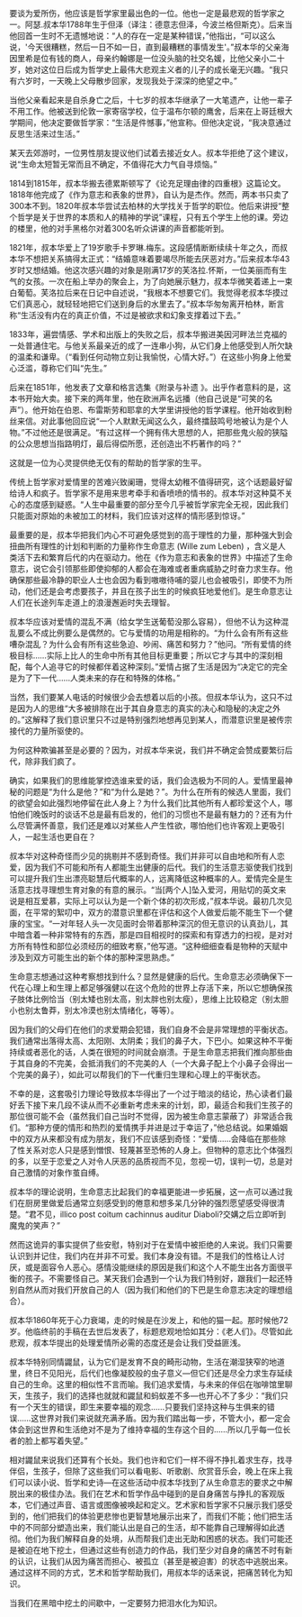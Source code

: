 要谈为爱所伤，他应该是哲学家里最出色的一位。他也一定是最悲观的哲学家之一。阿瑟.叔本华1788年生于但泽（译注：德意志但泽，今波兰格但斯克）。后来当他回首一生时不无遗憾地说：“人的存在一定是某种错误，”他指出，“可以这么说，'今天很糟糕，然后一日不如一日，直到最糟糕的事情发生'。”叔本华的父亲海因里希是位有钱的商人，母亲约翰娜是一位没头脑的社交名媛，比他父亲小二十岁，她对这位日后成为哲学史上最伟大悲观主义者的儿子的成长毫无兴趣。“我只有六岁时，一天晚上父母散步回家，发现我处于深深的绝望之中。”

当他父亲看起来是自杀身亡之后，十七岁的叔本华继承了一大笔遗产，让他一辈子不用工作。他被送到伦敦一家寄宿学校，位于温布尔顿的鹰舍，后来在上哥廷根大学期间，他决定要做哲学家：“生活是件憾事，”他宣称。但他决定说，“我决意通过反思生活来过生活。”

某天去郊游时，一位男性朋友提议他们试着去接近女人。叔本华拒绝了这个建议，说“生命太短暂无常而且不确定，不值得花大力气自寻烦恼。”

1814到1815年，叔本华搬去德累斯顿写了《论充足理由律的四重根》这篇论文。1818年他完成了《作为意志和表象的世界》，自认为是杰作。然而，两本书只卖了300本不到。1820年叔本华尝试去柏林的大学找关于哲学的职位。他后来讲授“整个哲学是关于世界的本质和人的精神的学说”课程，只有五个学生上他的课。旁边的楼里，他的对手黑格尔对着300名听众讲课的声音都能听到。

1821年，叔本华爱上了19岁歌手卡罗琳.梅东。这段感情断断续续十年之久，而叔本华不想把关系搞得太正式：“结婚意味着要竭尽所能去厌恶对方。”后来叔本华43岁时又想结婚。他这次感兴趣的对象是刚满17岁的芙洛拉.怀斯，一位美丽而有生气的女孩。一次在船上举办的聚会上，为了向她展示魅力，叔本华微笑着递上一束白葡萄。芙洛拉后来在日记中自述说，“我根本不想要它们。我觉得老叔本华摸过它们真恶心，就轻轻地把它们送到身后的水里去了。”叔本华匆匆离开柏林，断言称“生活没有内在的真正价值，不过是被欲求和幻象支撑着过下去。”

1833年，遍尝情感、学术和出版上的失败之后，叔本华搬进美因河畔法兰克福的一处普通住宅。与他关系最亲近的成了一连串小狗，从它们身上他感受到人所欠缺的温柔和谦卑。（“看到任何动物立刻让我愉悦，心情大好。”）在这些小狗身上他爱心泛滥，尊称它们叫“先生。”

后来在1851年，他发表了文章和格言选集《附录与补遗 》。出乎作者意料的是，这本书开始大卖。接下来的两年里，他在欧洲声名远播（他自己说是“可笑的名声”）。他开始在伯恩、布雷斯劳和耶拿的大学里讲授他的哲学课程。他开始收到粉丝来信。对此事他回应说“一个人默默无闻这么久，最终擂鼓鸣号地被认为是个人物。”不过他还是很满足。“有过这样一个拥有伟大思想的人，把那些鬼火般的狭隘的公众思想当指路明灯，最后得偿所愿，还创造出不朽著作的吗？”

这就是一位为心灵提供绝无仅有的帮助的哲学家的生平。

传统上哲学家对爱情里的苦难兴致阑珊，觉得太幼稚不值得研究，这个话题最好留给诗人和疯子。哲学家不是用来思考牵手和香喷喷的情书的。叔本华对这种莫不关心的态度感到疑惑。“人生中最重要的部分至今几乎被哲学家完全无视，因此我们只能面对原始的未被加工的材料，我们应该对这样的情形感到惊讶。”

最重要的是，叔本华把我们内心不可避免感觉到的高于理性的力量，那种强大到会扭曲所有理性的计划和判断的力量称作生命意志 (Wille zum Leben) ，含义是人类活下去和繁育后代的内在驱动力。他在《作为意志和表象的世界》中描述了生命意志，说它会引领那些即使抑郁的人都会在海难或者重病威胁之时奋力求生存。他确保那些最冷静的职业人士也会因为看到嗷嗷待哺的婴儿也会被吸引，即使不为所动，他们还是会考虑要孩子，并且在孩子出生的时候疯狂地爱他们。是生命意志让人们在长途列车走道上的浪漫邂逅时失去理智。

叔本华应该对爱情的混乱不满（给女学生送葡萄没那么容易），但他不认为这种混乱要么不成比例要么是偶然的。它与爱情的功用是相称的。“为什么会有所有这些嘈杂混乱？为什么会有所有这些急迫、吵闹、痛苦和努力？”他问。“所有爱情的终极目标……实际上比人的生命中所有其他目标更重要；所以它才与其中的深刻相配，每个人追寻它的时候都伴着这种深刻。”爱情占据了生活是因为“决定它的完全是为了下一代……人类未来的存在和特殊的体格。”

当然，我们要某人电话的时候很少会去想着以后的小孩。但叔本华认为，这只不过是因为人的思维“大多被排除在出于其自身意志的真实的决心和隐秘的决定之外的。”这解释了我们意识里只不过是特别强烈地想再见到某人，而潜意识里是被传宗接代的力量所驱使的。

为何这种欺骗甚至是必要的？因为，对叔本华来说，我们并不确定会赞成要繁衍后代，除非我们疯了。

确实，如果我们的思维能掌控选谁来爱的话，我们会选极为不同的人。爱情里最神秘的问题是“为什么是他？”和“为什么是她？”。为什么在所有的候选人里面，我们的欲望会如此强烈地停留在此人身上？为什么我们比其他所有人都珍爱这个人，哪怕他们晚饭时的谈话不总是最有启发的，他们的习惯也不是最有魅力的？还有为什么尽管满怀善意，我们还是难以对某些人产生性欲，哪怕他们也许客观上更吸引人，一起生活也更自在？

叔本华对这种奇怪而少见的挑剔并不感到奇怪。我们并非可以自由地和所有人恋爱，因为我们不可能和所有人都能生出健康的后代。我们的生活意志驱使我们找到可以提升我们生出漂亮聪慧后代概率的人，远离降低这种概率的人。爱情完全是生活意志找寻理想生育对象的有意的展示。“当\[两个人\]坠入爱河，用贴切的英文来说是相互爱慕，实际上可以认为是一个新个体的初次形成，”叔本华说。最初几次见面，在平常的絮叨中，双方的潜意识里都在评估和这个人做爱后能不能生下一个健康的宝宝。“一对年轻人头一次见面时会带着那种深沉的但无意识的认真劲儿，其中暗含着一种非常特有的东西，那是四目相视时的探索和有穿透力的扫视，是对对方所有特性和部位必须经历的细致考察，”他写道。“这种细细查看是物种的天赋中涉及到双方可能生出的新个体的那种深思熟虑。”

生命意志想通过这种考察想找到什么？显然是健康的后代。生命意志必须确保下一代在心理上和生理上都足够强健以在这个危险的世界上存活下来，所以它想确保孩子肢体比例恰当（别太矮也别太高，别太胖也别太瘦），思维上比较稳定（别太胆小也别太鲁莽，别太冷漠也别太情绪化，等等）。

因为我们的父母们在他们的求爱期会犯错，我们自身不会是非常理想的平衡状态。我们通常出落得太高、太阳刚、太阴柔；我们的鼻子大，下巴小。如果这种不平衡持续或者恶化的话，人类在很短的时间就会崩溃。于是生命意志把我们推向那些由于其自身的不完美，会抵消我们的不完美的人（一个大鼻子配上个小鼻子会得出一个完美的鼻子），如此可以帮我们的下一代重归生理和心理上的平衡状态。

不幸的是，这套吸引力理论导致叔本华得出了一个过于暗淡的结论，热心读者们最好丢下接下来几段不读从而不必重新考虑未来的计划，即，最适合和我们生孩子的那位很可能不会（虽然我们自己当时不觉得，因为被生命意志蒙蔽了）非常适合我们。“那种方便的情形和热烈的爱情携手并进是过于幸运了，”他总结说。如果婚姻中的双方从来都没有成为朋友，我们不应该感到奇怪：“爱情……会降临在那些除了性关系对恋人只是感到憎恨、轻蔑甚至恐怖的人身上。但物种的意志比个体强烈的多，以至于恋爱之人对令人厌恶的品质视而不见，忽视一切，误判一切，总是对自己激情的对象作茧自缚。

叔本华的理论说明，生命意志比起我们的幸福更能进一步拓展，这一点可以通过我们在厨房里做爱后通常立刻感受到的倦意和想多呆几分钟的强烈愿望感受得很清楚。“君不见，illico post coitum cachinnus auditur Diaboli?交媾之后立即听到魔鬼的笑声？”

然而这诡异的事实提供了些安慰，特别对于在爱情中被拒绝的人来说。我们只需要认识到并记住，我们内在并非不可爱。我们本身没有错。不是我们的性格让人讨厌，或是面容令人恶心。感情没能继续的原因是我们和这个人不能生出各方面很平衡的孩子。不需要怪自己。某天我们会遇到一个认为我们特别好，跟我们一起还特别自然从而对我们开放自己的人（因为我们和他们的下巴是生命意志决定的理想组合）。

叔本华1860年死于心力衰竭，走的时候是在沙发上，和他的猫一起。那时候他72岁。他临终前的手稿在去世后发表了，标题悲观地恰如其分：《老人们》。尽管如此悲观，叔本华提出的处理爱情所必需的态度还是会让我们受益匪浅。

叔本华特别同情鼹鼠，认为它们是发育不良的畸形动物，生活在潮湿狭窄的地道里，终日不见阳光，后代们也像凝胶般的虫子意义—但它们还是尽全力求生存延续自己的生命。这里的相似性不言而喻。我们追求爱情，与未来的伴侣在咖啡馆里聊天，生孩子，我们的选择也就就和鼹鼠和蚂蚁差不多—也开心不了多少：“我们只有一个天生的错误，即生来要幸福的观念……只要我们坚持这种与生俱来的错误……这世界对我们来说就充满矛盾。因为我们踏出每一步，不管大小，都一定会体会到这世界和生活绝对不是为了维持幸福的生存这个目的……所以几乎每一位长者的脸上都写着失望。”

相对鼹鼠来说我们还算有个长处。我们也许和它们一样不得不挣扎着求生存，找寻伴侣，生孩子，但除了这些我们可以看电影、听歌剧、欣赏音乐会，晚上在床上我们可以读小说、哲学和史诗—在这些活动中叔本华找到了从生命意志的要求之中解脱出来的极佳办法。我们在艺术和哲学作品中碰到的是自身痛苦与挣扎的客观版本，它们通过声音、语言或图像被唤起和定义。艺术家和哲学家不只展示我们感受到的，他们把我们的体验更悲惨也更智慧地展示出来了，而我们不能；他们把生活中的不同部分塑造出来，我们能认出是自己的生活，却不能靠自己理解得如此透彻。他们为我们解释自身的处境，从而帮我们走出无助和困惑的状态。我们可能还是被迫在地下挖土，但通过这些有创造力的作品，我们至少对自身的痛苦不时有新的认识，让我们从因为痛苦而担心、被孤立（甚至是被迫害）的状态中逃脱出来。通过这样不同的方式，艺术和哲学帮助我们，用叔本华的话来说，把痛苦转化为知识。

当我们在黑暗中挖土的间歇中，一定要努力把泪水化为知识。